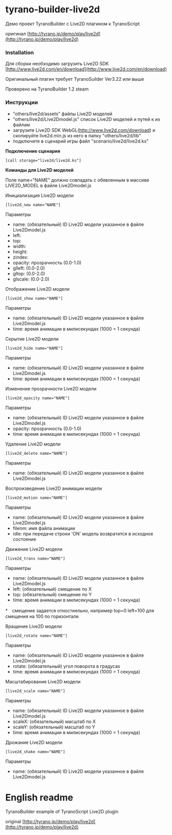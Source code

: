 # tyrano-builder-live2d
Демо проект TyranoBuilder с Live2D плагином к TyranoScript

оригинал [http://tyrano.jp/demo/play/live2d](http://tyrano.jp/demo/play/live2d)

### Installation
Для сборки необходимо загрузить Live2D SDK [http://www.live2d.com/en/download](http://www.live2d.com/en/download)

Оригинальный плагин требует TyranoSuilder Ver3.22 или выше

Проверено на TyranoBuilder 1.2 steam

### Инструкции

- "others/live2d/assets" файлы Live2D моделей
- "others/live2d/Live2Dmodel.js" список Live2D моделей и путей к их файлам
- загрузите Live2D SDK WebGL(http://www.live2d.com/download) и скопируйте live2d.min.js из него в папку "others/live2d/lib"
- подключите в сценарий игры файл "scenario/live2d/live2d.ks"

**Подключение сценария**

    [call storage="live2d/live2d.ks"]

**Команды для Live2D моделей**

Поле name="NAME" должно совпадать с обявленным в массиве LIVE2D_MODEL в файле Live2Dmodel.js

Инициализация Live2D модели

    [live2d_new name="NAME"]

Параметры

- name: (обязательный) ID Live2D модели указанное в файле Live2Dmodel.js
- left:
- top:
- width:
- height:
- zindex:
- opacity: прозрачность (0.0-1.0)
- glleft: (0.0-2.0)
- gltop: (0.0-2.0)
- glscale: (0.0-2.0)

Отображение Live2D модели

    [live2d_show name="NAME"]

Параметры

- name: (обязательный) ID Live2D модели указанное в файле Live2Dmodel.js
- time: время анимации в милисекундах (1000 = 1 секунда)

Скрытие Live2D модели

    [live2d_hide name="NAME"]

Параметры

- name: (обязательный) ID Live2D модели указанное в файле Live2Dmodel.js
- time: время анимации в милисекундах (1000 = 1 секунда)

Изменение прозрачности Live2D модели

    [live2d_opacity name="NAME"]

Параметры

- name: (обязательный) ID Live2D модели указанное в файле Live2Dmodel.js
- opacity: прозрачность (0.0-1.0)
- time: время анимации в милисекундах (1000 = 1 секунда)

Удаление Live2D модели

    [live2d_delete name="NAME"]

Параметры

- name: (обязательный) ID Live2D модели указанное в файле Live2Dmodel.js

Воспроизведение Live2D анимации модели

    [live2d_motion name="NAME"]

Параметры

- name: (обязательный) ID Live2D модели указанное в файле Live2Dmodel.js
- filenm: имя файла анимации
- idle: при передаче строки 'ON' модель возвратится в исходное состояние

Движение Live2D модели

    [live2d_trans name="NAME"]

Параметры

- name: (обязательный) ID Live2D модели указанное в файле Live2Dmodel.js
- left: (обязательный) смещение по X
- top: (обязательный) смещение по Y
- time: время анимации в милисекундах (1000 = 1 секунда)

*　смещение задается отностиельно, например top=0 left=100 для смещения на 100 по горизонтали

Вращение Live2D модели

    [live2d_rotate name="NAME"]

Параметры

- name: (обязательный) ID Live2D модели указанное в файле Live2Dmodel.js
- rotate: (обязательный) угол поворота в градусах
- time: время анимации в милисекундах (1000 = 1 секунда)

Масштабирование Live2D модели

    [live2d_scale name="NAME"]

Параметры

- name: (обязательный) ID Live2D модели указанное в файле Live2Dmodel.js
- scaleX: (обязательный) масштаб по X
- scaleY: (обязательный) масштаб по Y
- time: время анимации в милисекундах (1000 = 1 секунда)

Дрожание Live2D модели

    [live2d_shake name="NAME"]

Параметры

- name: (обязательный) ID Live2D модели указанное в файле Live2Dmodel.js

# English readme

TyranoBuilder example of TyranoScript Live2D plugin

original [http://tyrano.jp/demo/play/live2d](http://tyrano.jp/demo/play/live2d)
